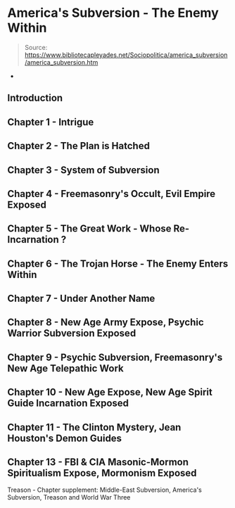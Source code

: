 # America's Subversion - The Enemy Within

> Source: https://www.bibliotecapleyades.net/Sociopolitica/america_subversion/america_subversion.htm

-
Introduction
-
Chapter
1 - Intrigue
-
Chapter
2 - The Plan is Hatched
-
Chapter
3 - System of Subversion
-
Chapter
4 - Freemasonry's Occult, Evil Empire Exposed
-
Chapter
5 - The Great Work - Whose Re-Incarnation ?
-
Chapter
6 - The Trojan Horse - The Enemy Enters Within
-
Chapter
7 - Under Another Name
-
Chapter
8 - New Age Army Expose, Psychic Warrior Subversion Exposed
-
Chapter
9 - Psychic Subversion, Freemasonry's New Age Telepathic Work
-
Chapter
10 - New Age Expose, New Age Spirit Guide Incarnation Exposed
-
Chapter
11 - The Clinton Mystery, Jean Houston's Demon Guides
-
Chapter
13 - FBI & CIA Masonic-Mormon Spiritualism Expose, Mormonism Exposed
-
Treason - Chapter supplement: Middle-East Subversion, America's Subversion, Treason
and World War Three
